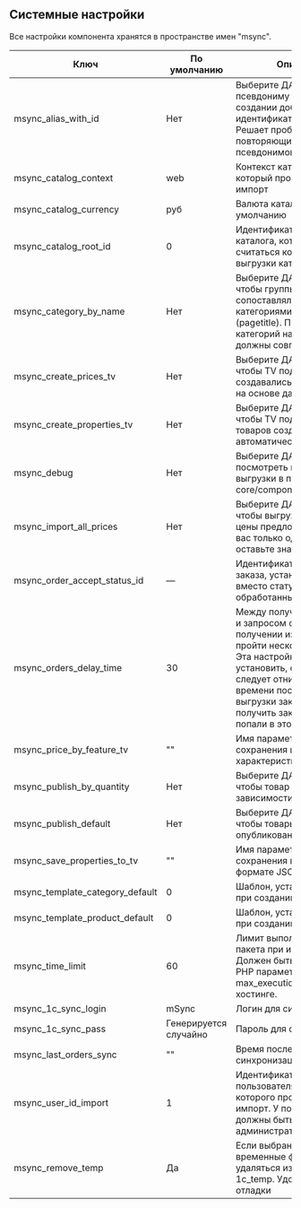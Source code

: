 ## Системные настройки

Все настройки компонента хранятся в пространстве имен "msync".

| Ключ                            | По умолчанию          | Описание                                                                                                                                                                                                                                                           |
|---------------------------------|-----------------------|--------------------------------------------------------------------------------------------------------------------------------------------------------------------------------------------------------------------------------------------------------------------|
| msync_alias_with_id             | Нет                   | Выберите ДА, чтобы к псевдониму товаров при создании добавлялся идентификатор ресурса. Решает проблему повторяющихся псевдонимов.                                                                                                                                  |
| msync_catalog_context           | web                   | Контекст каталога, в который производится импорт                                                                                                                                                                                                                   |
| msync_catalog_currency          | руб                   | Валюта каталога по умолчанию                                                                                                                                                                                                                                       |
| msync_catalog_root_id           | 0                     | Идентификатор ресурса каталога, который будет считаться корневым для выгрузки категорий.                                                                                                                                                                           |
| msync_category_by_name          | Нет                   | Выберите ДА, если хотите, чтобы группы 1С сопоставлялись с категориями сайта по имени (pagetitle). При этом дерево категорий на сайте и в 1С должны совпадать.                                                                                                     |
| msync_create_prices_tv          | Нет                   | Выберите ДА, если хотите, чтобы TV под разные цены создавались автоматически на основе данных их XML.                                                                                                                                                              |
| msync_create_properties_tv      | Нет                   | Выберите ДА, если хотите, чтобы TV под свойства товаров создавались автоматически.                                                                                                                                                                                 |
| msync_debug                     | Нет                   | Выберите ДА, чтобы посмотреть полный лог выгрузки в папке core/components/msync/logs                                                                                                                                                                               |
| msync_import_all_prices         | Нет                   | Выберите ДА, если хотите, чтобы выгружались все цены предложений. Если у вас только одна цена, оставьте значение Нет.                                                                                                                                              |
| msync_order_accept_status_id    | —                     | Идентификатор статуса заказа, устанавливаемый вместо статуса "Новый" обработанным заказам.                                                                                                                                                                         |
| msync_orders_delay_time         | 30                    | Между получением заказов и запросом об успешном получении из 1С может пройти несколько секунд. Эта настройка позволяет установить, сколько секунд следует отнимать от времени последней выгрузки заказов, чтобы получить заказы, которые попали в этот промежуток. |
| msync_price_by_feature_tv       | ""                    | Имя параметра для сохранения цен с учетом характеристики.                                                                                                                                                                                                          |
| msync_publish_by_quantity       | Нет                   | Выберите ДА, если хотите, чтобы товар публиковался в зависимости от количества.                                                                                                                                                                                    |
| msync_publish_default           | Нет                   | Выберите ДА, если хотите, чтобы товары выгружались опубликованными.                                                                                                                                                                                                |
| msync_save_properties_to_tv     | ""                    | Имя параметра для сохранения всех свойств в формате JSON                                                                                                                                                                                                           |
| msync_template_category_default | 0                     | Шаблон, устанавливаемый при создании категорий.                                                                                                                                                                                                                    |
| msync_template_product_default  | 0                     | Шаблон, устанавливаемый при создании товара.                                                                                                                                                                                                                       |
| msync_time_limit                | 60                    | Лимит выполнения одного пакета при импорте. Должен быть меньше, чем PHP параметр max_execution_time на хостинге.                                                                                                                                                   |
| msync_1c_sync_login             | mSync                 | Логин для синхронизации                                                                                                                                                                                                                                            |
| msync_1c_sync_pass              | Генерируется случайно | Пароль для синхронизации                                                                                                                                                                                                                                           |
| msync_last_orders_sync          | ""                    | Время последней синхронизации заказов
| msync_user_id_import            | 1                     | Идентификатор пользователя, от имени которого производится импорт. У пользователя должны быть права администратора.
| msync_remove_temp               | Да                    | Если выбрано НЕТ, то временные файлы не будут удаляться из каталога 1c_temp. Удобно для отладки
